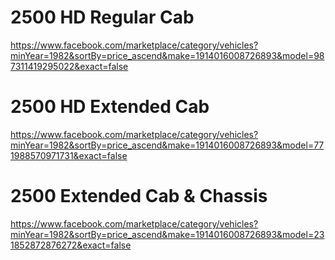 # 2500 HD Regular Cab
https://www.facebook.com/marketplace/category/vehicles?minYear=1982&sortBy=price_ascend&make=1914016008726893&model=987311419295022&exact=false

# 2500 HD Extended Cab
https://www.facebook.com/marketplace/category/vehicles?minYear=1982&sortBy=price_ascend&make=1914016008726893&model=771988570971731&exact=false

# 2500 Extended Cab & Chassis
https://www.facebook.com/marketplace/category/vehicles?minYear=1982&sortBy=price_ascend&make=1914016008726893&model=231852872876272&exact=false
